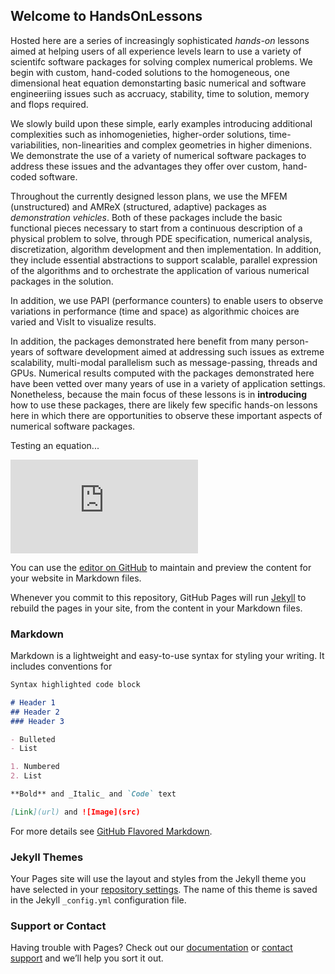 ## Welcome to HandsOnLessons

Hosted here are a series of increasingly sophisticated _hands-on_ lessons aimed at helping
users of all experience levels learn to use a variety of scientifc software packages for
solving complex numerical problems. We begin with custom, hand-coded solutions to the
homogeneous, one dimensional heat equation demonstarting basic numerical and software engineeriing
issues such as accruacy, stability, time to solution, memory and flops required.

We slowly build upon
these simple, early examples introducing additional complexities such as inhomogenieties,
higher-order solutions, time-variabilities, non-linearities and complex geometries in higher
dimenions. We demonstrate the use of a variety of numerical software packages to address these
issues and the advantages they offer over custom, hand-coded software.

Throughout the currently designed lesson plans, we use the MFEM (unstructured) and AMReX (structured, adaptive)
packages as _demonstration vehicles_. Both of these packages include the basic functional pieces
necessary to start from a continuous description of a physical problem to solve, through
PDE specification, numerical analysis, discretization, algorithm development and then implementation.
In addition, they include essential abstractions to support scalable, parallel expression
of the algorithms and to orchestrate the application of various numerical packages in the
solution.

In addition, we use PAPI (performance counters) to enable users to observe variations in performance
(time and space) as algorithmic choices are varied and VisIt to visualize results.

In addition, the packages demonstrated here benefit from many person-years of software development
aimed at addressing such issues as extreme scalability, multi-modal parallelism such as message-passing,
threads and GPUs. Numerical results computed with the packages demonstrated here have been vetted over
many years of use in a variety of application settings. Nonetheless, because the main focus of these
lessons is in **introducing** how to use these packages, there are likely few specific hands-on lessons
here in which there are opportunities to observe these important aspects of numerical software packages. 

Testing an equation...

![equation](http://latex.codecogs.com/gif.latex?%5Cfrac%7B%5Cpartial%20Q%7D%7B%5Cpartial%20t%7D%20%3D%20%5Cfrac%7B%5Cpartial%20s%7D%7B%5Cpartial%20t%7D)

You can use the [editor on GitHub](https://github.com/xsdk-project/HandsOnLessons/edit/master/README.md) to maintain and preview the content for your website in Markdown files.

Whenever you commit to this repository, GitHub Pages will run [Jekyll](https://jekyllrb.com/) to rebuild the pages in your site, from the content in your Markdown files.

### Markdown

Markdown is a lightweight and easy-to-use syntax for styling your writing. It includes conventions for

```markdown
Syntax highlighted code block

# Header 1
## Header 2
### Header 3

- Bulleted
- List

1. Numbered
2. List

**Bold** and _Italic_ and `Code` text

[Link](url) and ![Image](src)
```

For more details see [GitHub Flavored Markdown](https://guides.github.com/features/mastering-markdown/).

### Jekyll Themes

Your Pages site will use the layout and styles from the Jekyll theme you have selected in your [repository settings](https://github.com/xsdk-project/HandsOnLessons/settings). The name of this theme is saved in the Jekyll `_config.yml` configuration file.

### Support or Contact

Having trouble with Pages? Check out our [documentation](https://help.github.com/categories/github-pages-basics/) or [contact support](https://github.com/contact) and we’ll help you sort it out.
